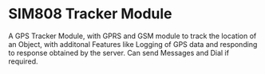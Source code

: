 # SIM808 Tracker Module
A GPS Tracker Module, with GPRS and GSM module to track the location of an Object, with additonal Features like Logging of GPS data and responding to response obtained by the server. Can send Messages and Dial if required. 
